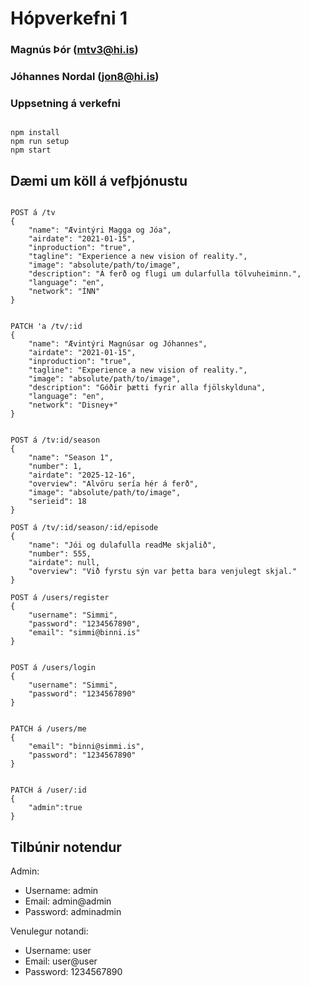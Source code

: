 # Hópverkefni 1

### Magnús Þór (mtv3@hi.is)

### Jóhannes Nordal (jon8@hi.is)

### Uppsetning á verkefni

```

npm install
npm run setup
npm start

```

## Dæmi um köll á vefþjónustu

```

POST á /tv
{
    "name": "Ævintýri Magga og Jóa",
    "airdate": "2021-01-15",
    "inproduction": "true",
    "tagline": "Experience a new vision of reality.",
    "image": "absolute/path/to/image",
    "description": "Á ferð og flugi um dularfulla tölvuheiminn.",
    "language": "en",
    "network": "ÍNN"
}

```

```

PATCH 'a /tv/:id
{
    "name": "Ævintýri Magnúsar og Jóhannes",
    "airdate": "2021-01-15",
    "inproduction": "true",
    "tagline": "Experience a new vision of reality.",
    "image": "absolute/path/to/image",
    "description": "Góðir þætti fyrir alla fjölskylduna",
    "language": "en",
    "network": "Disney+"
}
```

```

POST á /tv:id/season
{
    "name": "Season 1",
    "number": 1,
    "airdate": "2025-12-16",
    "overview": "Alvöru sería hér á ferð",
    "image": "absolute/path/to/image",
    "serieid": 18
}

```

```
POST á /tv/:id/season/:id/episode
{
    "name": "Jói og dulafulla readMe skjalið",
    "number": 555,
    "airdate": null,
    "overview": "Við fyrstu sýn var þetta bara venjulegt skjal."
}
```
```
POST á /users/register
{
    "username": "Simmi",
    "password": "1234567890",
    "email": "simmi@binni.is"
}
```

```

POST á /users/login
{
    "username": "Simmi",
    "password": "1234567890"
}

```

```

PATCH á /users/me
{
    "email": "binni@simmi.is",
    "password": "1234567890"
}

```

```

PATCH á /user/:id
{
    "admin":true
}

```

## Tilbúnir notendur

Admin:

+ Username: admin
+ Email: admin@admin
+ Password: adminadmin

Venulegur notandi:

+ Username: user
+ Email: user@user
+ Password: 1234567890
